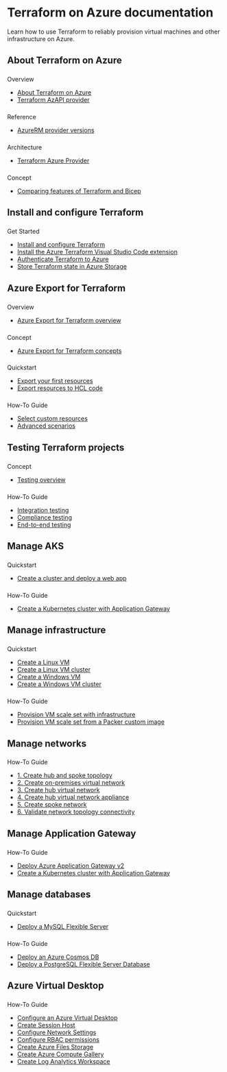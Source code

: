 # Terraform on Azure documentation

Learn how to use Terraform to reliably provision virtual machines and other infrastructure on Azure.

## About Terraform on Azure

### 

 Overview

* [About Terraform on Azure](overview)
* [Terraform AzAPI provider](overview-azapi-provider)

### 

 Reference

* [AzureRM provider versions](provider-version-history-azurerm)

### 

 Architecture

* [Terraform Azure Provider](https://aka.ms/terraform)

### 

 Concept

* [Comparing features of Terraform and Bicep](comparing-terraform-and-bicep)

## Install and configure Terraform

### 

 Get Started

* [Install and configure Terraform](quickstart-configure)
* [Install the Azure Terraform Visual Studio Code extension](configure-vs-code-extension-for-terraform)
* [Authenticate Terraform to Azure](authenticate-to-azure)
* [Store Terraform state in Azure Storage](store-state-in-azure-storage)

## Azure Export for Terraform

### 

 Overview

* [Azure Export for Terraform overview](azure-export-for-terraform/export-terraform-overview)

### 

 Concept

* [Azure Export for Terraform concepts](azure-export-for-terraform/export-terraform-concepts)

### 

 Quickstart

* [Export your first resources](azure-export-for-terraform/export-first-resources)
* [Export resources to HCL code](azure-export-for-terraform/export-resources-hcl)

### 

 How-To Guide

* [Select custom resources](azure-export-for-terraform/select-custom-resources)
* [Advanced scenarios](azure-export-for-terraform/export-advanced-scenarios)

## Testing Terraform projects

### 

 Concept

* [Testing overview](best-practices-testing-overview)

### 

 How-To Guide

* [Integration testing](best-practices-integration-testing)
* [Compliance testing](best-practices-compliance-testing)
* [End-to-end testing](best-practices-end-to-end-testing)

## Manage AKS

### 

 Quickstart

* [Create a cluster and deploy a web app](/en-us/azure/aks/learn/quick-kubernetes-deploy-terraform)

### 

 How-To Guide

* [Create a Kubernetes cluster with Application Gateway](create-k8s-cluster-with-aks-applicationgateway-ingress)

## Manage infrastructure

### 

 Quickstart

* [Create a Linux VM](/en-us/azure/virtual-machines/linux/quick-create-terraform)
* [Create a Linux VM cluster](create-vm-cluster-with-infrastructure)
* [Create a Windows VM](/en-us/azure/virtual-machines/windows/quick-create-terraform)
* [Create a Windows VM cluster](create-vm-cluster-module)

### 

 How-To Guide

* [Provision VM scale set with infrastructure](create-vm-scaleset-network-disks-hcl)
* [Provision VM scale set from a Packer custom image](create-vm-scaleset-network-disks-using-packer-hcl)

## Manage networks

### 

 How-To Guide

* [1. Create hub and spoke topology](hub-spoke-introduction)
* [2. Create on-premises virtual network](hub-spoke-on-prem)
* [3. Create hub virtual network](hub-spoke-hub-network)
* [4. Create hub virtual network appliance](hub-spoke-hub-nva)
* [5. Create spoke network](hub-spoke-spoke-network)
* [6. Validate network topology connectivity](hub-spoke-validation)

## Manage Application Gateway

### 

 How-To Guide

* [Deploy Azure Application Gateway v2](deploy-application-gateway-v2)
* [Create a Kubernetes cluster with Application Gateway](create-k8s-cluster-with-aks-applicationgateway-ingress)

## Manage databases

### 

 Quickstart

* [Deploy a MySQL Flexible Server](/en-us/azure/mysql/flexible-server/quickstart-create-terraform)

### 

 How-To Guide

* [Deploy an Azure Cosmos DB](deploy-azure-cosmos-db-to-azure-container-instances)
* [Deploy a PostgreSQL Flexible Server Database](deploy-postgresql-flexible-server-database)

## Azure Virtual Desktop

### 

 How-To Guide

* [Configure an Azure Virtual Desktop](configure-azure-virtual-desktop)
* [Create Session Host](create-avd-session-host)
* [Configure Network Settings](configure-avd-network-settings)
* [Configure RBAC permissions](configure-avd-rbac)
* [Create Azure Files Storage](create-avd-azure-files-storage)
* [Create Azure Compute Gallery](create-avd-azure-compute-image-gallery)
* [Create Log Analytics Workspace](create-avd-log-analytics-workspace)
